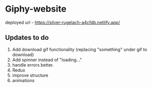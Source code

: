 # Giphy-website

deployed url - https://silver-rugelach-a4cfdb.netlify.app/

## Updates to do

1. Add download gif functionality (replacing "something" under gif to download)
2. Add spinner instead of "loading..."
3. handle errors better.
4. Redux
5. improve structure
6. animations
